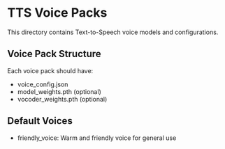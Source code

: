 ﻿# TTS Voice Packs

This directory contains Text-to-Speech voice models and configurations.

## Voice Pack Structure

Each voice pack should have:
- voice_config.json
- model_weights.pth (optional)
- vocoder_weights.pth (optional)

## Default Voices

- friendly_voice: Warm and friendly voice for general use
